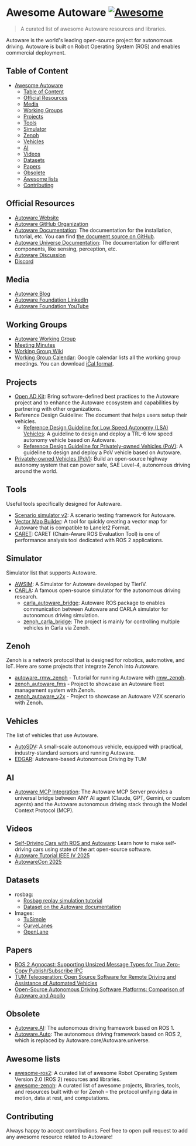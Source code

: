 # Awesome Autoware [![Awesome](https://awesome.re/badge.svg)](https://awesome.re)

> A curated list of awesome Autoware resources and libraries.

Autoware is the world's leading open-source project for autonomous driving. Autoware is built on Robot Operating System (ROS) and enables commercial deployment.

## Table of Content

- [Awesome Autoware ](#awesome-autoware-)
  - [Table of Content](#table-of-content)
  - [Official Resources](#official-resources)
  - [Media](#media)
  - [Working Groups](#working-groups)
  - [Projects](#projects)
  - [Tools](#tools)
  - [Simulator](#simulator)
  - [Zenoh](#zenoh)
  - [Vehicles](#vehicles)
  - [AI](#ai)
  - [Videos](#videos)
  - [Datasets](#datasets)
  - [Papers](#papers)
  - [Obsolete](#obsolete)
  - [Awesome lists](#awesome-lists)
  - [Contributing](#contributing)

## Official Resources

- [Autoware Website](https://autoware.org/)
- [Autoware GitHub Organization](https://github.com/autowarefoundation)
- [Autoware Documentation](https://autowarefoundation.github.io/autoware-documentation/main/): The documentation for the installation, tutorial, etc. You can find [the document source on GitHub](https://github.com/autowarefoundation/autoware-documentation).
- [Autoware Universe Documentation](https://autowarefoundation.github.io/autoware_universe/main/index.html): The documentation for different components, like sensing, perception, etc.
- [Autoware Discussion](https://github.com/orgs/autowarefoundation/discussions)
- [Discord](https://discord.gg/Q94UsPvReQ)

## Media

- [Autoware Blog](https://autoware.org/awf-blog/)
- [Autoware Foundation LinkedIn](https://www.linkedin.com/company/the-autoware-foundation)
- [Autoware Foundation YouTube](https://www.youtube.com/@autowarefoundation)

## Working Groups

- [Autoware Working Group](https://autoware.org/join-a-work-group/)
- [Meeting Minutes](https://github.com/orgs/autowarefoundation/discussions/categories/working-group-meetings)
- [Working Group Wiki](https://github.com/autowarefoundation/autoware-projects/wiki#working-groups)
- [Working Group Calendar](https://calendar.google.com/calendar/u/0/embed?src=autoware.org_6lol0ho5ft0217h8c60pi1fm30@group.calendar.google.com&ctz=America/Anchorage): Google calendar lists all the working group meetings. You can download [iCal format](https://calendar.google.com/calendar/ical/autoware.org_6lol0ho5ft0217h8c60pi1fm30%40group.calendar.google.com/public/basic.ics).

## Projects

- [Open AD Kit](https://autowarefoundation.github.io/openadkit/): Bring software-defined best practices to the Autoware project and to enhance the Autoware ecosystem and capabilities by partnering with other organizations.
- Reference Design Guideline: The document that helps users setup their vehicles.
  - [Reference Design Guideline for Low Speed Autonomy (LSA) Vehicles](https://autowarefoundation.github.io/LSA-reference-design-docs/main/): A guideline to design and deploy a TRL-6 low speed autonomy vehicle based on Autoware.
  - [Reference Design Guideline for Privately-owned Vehicles (PoV)](https://autowarefoundation.github.io/autoware.pov-reference-design-docs/main/): A guideline to design and deploy a PoV vehicle based on Autoware.
- [Privately-owned Vehicles (PoV)](https://github.com/autowarefoundation/autoware.privately-owned-vehicles): Build an open-source highway autonomy system that can power safe, SAE Level-4, autonomous driving around the world.

## Tools

Useful tools specifically designed for Autoware.

- [Scenario simulator v2](https://tier4.github.io/scenario_simulator_v2-docs/): A scenario testing framework for Autoware.
- [Vector Map Builder](https://tools.tier4.jp/feature/vector_map_builder_ll2/): A tool for quickly creating a vector map for Autoware that is compatible to Lanelet2 Format.
- [CARET](https://github.com/tier4/caret): CARET (Chain-Aware ROS Evaluation Tool) is one of performance analysis tool dedicated with ROS 2 applications.

## Simulator

Simulator list that supports Autoware.

- [AWSIM](https://tier4.github.io/AWSIM/): A Simulator for Autoware developed by TierIV.
- [CARLA](https://carla.org/): A famous open-source simulator for the autonomous driving research.
  - [carla_autoware_bridge](https://github.com/autowarefoundation/autoware_universe/tree/main/simulator/autoware_carla_interface): Autoware ROS package to enables communication between Autoware and CARLA simulator for autonomous driving simulation.
  - [zenoh_carla_bridge](https://autoware-carla-launch.readthedocs.io/en/latest/): The project is mainly for controlling multiple vehicles in Carla via Zenoh.

## Zenoh

Zenoh is a network protocol that is designed for robotics, automotive, and IoT. Here are some projects that integrate Zenoh into Autoware.

- [autoware_rmw_zenoh](https://github.com/evshary/autoware_rmw_zenoh) - Tutorial for running Autoware with [rmw_zenoh](http://github.com/ros2/rmw_zenoh).
- [zenoh_autoware_fms](https://github.com/evshary/zenoh_autoware_fms) - Project to showcase an Autoware fleet management system with Zenoh.
- [zenoh_autoware_v2x](https://github.com/evshary/zenoh_autoware_v2x) - Project to showcase an Autoware V2X scenario with Zenoh.

## Vehicles

The list of vehicles that use Autoware.

- [AutoSDV](https://github.com/NEWSLabNTU/AutoSDV): A small-scale autonomous vehicle, equipped with practical, industry-standard sensors and running Autoware.
- [EDGAR](https://github.com/orgs/autowarefoundation/discussions/6304): Autoware-based Autonomous Driving by TUM

## AI

- [Autoware MCP Integration](https://github.com/jerry73204/autoware-mcp): The Autoware MCP Server provides a universal bridge between ANY AI agent (Claude, GPT, Gemini, or custom agents) and the Autoware autonomous driving stack through the Model Context Protocol (MCP).

## Videos

- [Self-Driving Cars with ROS and Autoware](https://www.youtube.com/playlist?list=PL8EeqqtDev54yyF5-o2jUEOhAm2GSZm6e): Learn how to make self-driving cars using state of the art open-source software.
- [Autoware Tutorial IEEE IV 2025](https://www.youtube.com/playlist?list=PL8EeqqtDev55P6h3tGOD8cPxSc1WKNDDj)
- [AutowareCon 2025](https://www.youtube.com/live/-ekzcaOAL7Q?si=7Eh5bjPfMwSAHBwR)

## Datasets

- rosbag:
  - [Rosbag replay simulation tutorial](https://drive.google.com/file/d/1sU5wbxlXAfHIksuHjP3PyI2UVED8lZkP/view)
  - [Dataset on the Autoware documentation](https://autowarefoundation.github.io/autoware-documentation/main/datasets/)
- Images:
  - [TuSimple](https://www.kaggle.com/datasets/manideep1108/tusimple)
  - [CurveLanes](https://www.kaggle.com/datasets/bnyadmohammed/curvelanes)
  - [OpenLane](https://github.com/OpenDriveLab/OpenLane)

## Papers

- [ROS 2 Agnocast: Supporting Unsized Message Types for True Zero-Copy Publish/Subscribe IPC](https://arxiv.org/abs/2506.16882)
- [TUM Teleoperation: Open Source Software for Remote Driving and Assistance of Automated Vehicles](https://arxiv.org/abs/2506.13933)
- [Open-Source Autonomous Driving Software Platforms: Comparison of Autoware and Apollo](https://arxiv.org/abs/2501.18942)

## Obsolete

- [Autoware.AI](https://github.com/autowarefoundation/autoware_ai): The autonomous driving framework based on ROS 1.
- [Autoware.Auto](https://autowarefoundation.gitlab.io/autoware.auto/AutowareAuto/): The autonomous driving framework based on ROS 2, which is replaced by Autoware.core/Autoware.universe.

## Awesome lists

- [awesome-ros2](https://github.com/fkromer/awesome-ros2): A curated list of awesome Robot Operating System Version 2.0 (ROS 2) resources and libraries.
- [awesome-zenoh](https://github.com/kydos/awesome-zenoh): A curated list of awesome projects, libraries, tools, and resources built with or for Zenoh – the protocol unifying data in motion, data at rest, and computations.

## Contributing

Always happy to accept contributions. Feel free to open pull request to add any awesome resource related to Autoware!
